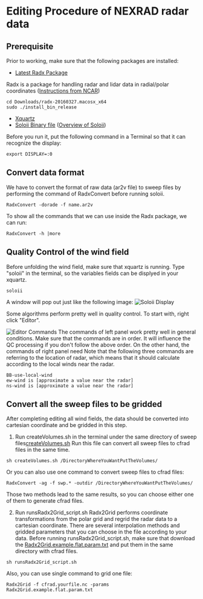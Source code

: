 # Editing Procedure of NEXRAD radar data
## Prerequisite
Prior to working, make sure that the following packages are installed:
- [Latest Radx Package](https://github.com/NCAR/lrose-core/releases/tag/radx-20170315)

Radx is a package for handling radar and lidar data in radial/polar coordinates
([Instructions from NCAR](https://www.eol.ucar.edu/software/radx))
```terminal
cd Downloads/radx-20160327.macosx_x64 
sudo ./install_bin_release
```
- [Xquartz](https://www.xquartz.org/)
- [Soloii Binary file]()
([Overview of Soloii](http://radarmet.atmos.colostate.edu/software/soloii/index.html))

Before you run it, put the following command in a Terminal so that it can recognize the display:
```terminal
export DISPLAY=:0
```

## Convert data format
We have to convert the format of raw data (ar2v file) to sweep files by performing the command of RadxConvert before running soloii.
```terminal
RadxConvert -dorade -f name.ar2v
```

To show all the commands that we can use inside the Radx package, we can run:
```terminal
RadxConvert -h |more
```

## Quality Control of the wind field
Before unfolding the wind field, make sure that xquartz is running. 
Type "soloii" in the terminal, so the variables fields can be displyed in your xquartz. 
```terminal
soloii
```
A window will pop out just like the following image:
![Soloii Display](https://github.com/tingyucha/Edit-NEXRAD-radar-process/blob/master/Soloii_Display.png)

Some algorithms perform pretty well in quality control. To start with, right click "Editor". 

![Editor Commands](https://github.com/tingyucha/Edit-NEXRAD-radar-process/blob/master/Editor_Commands.png)
The commands of left panel work pretty well in general conditions. Make sure that the commands are in order. It will influence the QC processing if you don't follow the above order. On the other hand, the commands of right panel need  Note that the following three commands are referring to the location of radar, which means that it should calculate according to the local winds near the radar.
```terminal
BB-use-local-wind
ew-wind is [approximate a value near the radar]
ns-wind is [approximate a value near the radar]
```

## Convert all the sweep files to be gridded
After completing editing all wind fields, the data should be converted into cartesian coordinate and be gridded in this step.
1. Run createVolumes.sh in the terminal under the same directory of sweep files[createVolumes.sh](https://github.com/tingyucha/Edit-NEXRAD-radar-process/blob/master/createVolumes.sh)
Run this file can convert all sweep files to cfrad files in the same time.
```terminal
sh createVolumes.sh /DirectoryWhereYouWantPutTheVolumes/
```
Or you can also use one command to convert sweep files to cfrad files:

```terminal
RadxConvert -ag -f swp.* -outdir /DirectoryWhereYouWantPutTheVolumes/
```
Those two methods lead to the same results, so you can choose either one of them to generate cfrad files.

2. Run runsRadx2Grid_script.sh 
Radx2Grid performs coordinate transformations from the polar grid and regrid the radar data to a cartesian coordinate. There are several interpolation methods and gridded parameters that you can choose in the file according to your data.
Before running runsRadx2Grid_script.sh, make sure that download the [Radx2Grid.example.flat.param.txt](https://github.com/tingyucha/Edit-NEXRAD-radar-process/blob/master/Radx2Grid.example.flat.param.txt) and put them in the same directory with cfrad files. 

```terminal
sh runsRadx2Grid_script.sh
```

Also, you can use single command to grid one file:

```terminal
Radx2Grid -f cfrad.yourfile.nc -params Radx2Grid.example.flat.param.txt
```

